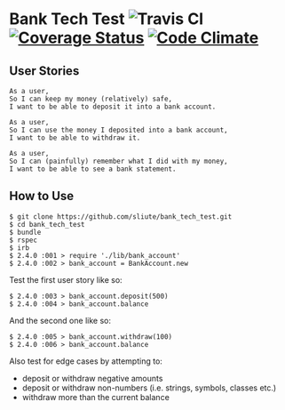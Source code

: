 # Bank Tech Test ![Travis CI](https://travis-ci.org/sliute/bank_tech_test.svg?branch=master) [![Coverage Status](https://coveralls.io/repos/github/sliute/bank_tech_test/badge.svg?branch=master)](https://coveralls.io/github/sliute/bank_tech_test?branch=master) [![Code Climate](https://codeclimate.com/github/sliute/bank_tech_test/badges/gpa.svg)](https://codeclimate.com/github/sliute/bank_tech_test)

## User Stories

```
As a user,
So I can keep my money (relatively) safe,
I want to be able to deposit it into a bank account.

As a user,
So I can use the money I deposited into a bank account,
I want to be able to withdraw it.

As a user,
So I can (painfully) remember what I did with my money,
I want to be able to see a bank statement.
```

## How to Use

```
$ git clone https://github.com/sliute/bank_tech_test.git
$ cd bank_tech_test
$ bundle
$ rspec
$ irb
$ 2.4.0 :001 > require './lib/bank_account'
$ 2.4.0 :002 > bank_account = BankAccount.new
```
Test the first user story like so:
```
$ 2.4.0 :003 > bank_account.deposit(500)
$ 2.4.0 :004 > bank_account.balance
```
And the second one like so:
```
$ 2.4.0 :005 > bank_account.withdraw(100)
$ 2.4.0 :006 > bank_account.balance
```
Also test for edge cases by attempting to:
* deposit or withdraw negative amounts
* deposit or withdraw non-numbers (i.e. strings, symbols, classes etc.)
* withdraw more than the current balance
